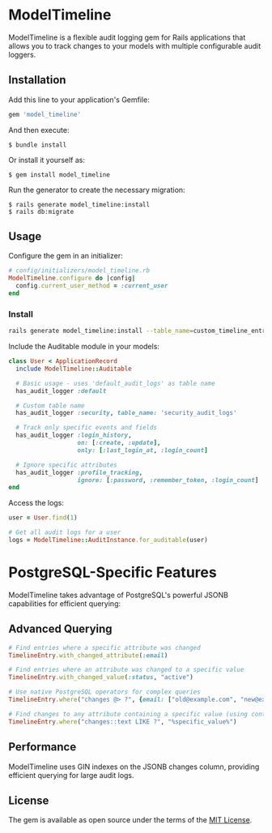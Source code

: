 # ModelTimeline

ModelTimeline is a flexible audit logging gem for Rails applications that allows you to track changes to your models with multiple configurable audit loggers.



## Installation

Add this line to your application's Gemfile:

```ruby
gem 'model_timeline'
```

And then execute:

```
$ bundle install
```

Or install it yourself as:

```
$ gem install model_timeline
```

Run the generator to create the necessary migration:

```
$ rails generate model_timeline:install
$ rails db:migrate
```

## Usage

Configure the gem in an initializer:

```ruby
# config/initializers/model_timeline.rb
ModelTimeline.configure do |config|
  config.current_user_method = :current_user
end
```

### Install

```bash
rails generate model_timeline:install --table_name=custom_timeline_entries
```

Include the Auditable module in your models:

```ruby
class User < ApplicationRecord
  include ModelTimeline::Auditable

  # Basic usage - uses 'default_audit_logs' as table name
  has_audit_logger :default

  # Custom table name
  has_audit_logger :security, table_name: 'security_audit_logs'

  # Track only specific events and fields
  has_audit_logger :login_history,
                   on: [:create, :update],
                   only: [:last_login_at, :login_count]

  # Ignore specific attributes
  has_audit_logger :profile_tracking,
                   ignore: [:password, :remember_token, :login_count]
end
```

Access the logs:

```ruby
user = User.find(1)

# Get all audit logs for a user
logs = ModelTimeline::AuditInstance.for_auditable(user)

```

# PostgreSQL-Specific Features

ModelTimeline takes advantage of PostgreSQL's powerful JSONB capabilities for efficient querying:

## Advanced Querying

```ruby
# Find entries where a specific attribute was changed
TimelineEntry.with_changed_attribute(:email)

# Find entries where an attribute was changed to a specific value
TimelineEntry.with_changed_value(:status, "active")

# Use native PostgreSQL operators for complex queries
TimelineEntry.where("changes @> ?", {email: ["old@example.com", "new@example.com"]}.to_json)

# Find changes to any attribute containing a specific value (using containment)
TimelineEntry.where("changes::text LIKE ?", "%specific_value%")
```

## Performance

ModelTimeline uses GIN indexes on the JSONB changes column, providing efficient querying for large audit logs.

## License

The gem is available as open source under the terms of the [MIT License](https://opensource.org/licenses/MIT).
